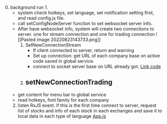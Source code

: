 0. background run
	1. 
	- system check hotkeys, set language, set notification setting first, and read config.js file. 
	- call setConfigNodeServer function to set websocket server info.
	- After have websocket info, system will create two connections to server. one for stream connection and one for trading connection
![[Pasted image 20220823143733.png]]
		1. SetNewConnectionStream
			- If client connected to server, return and warning
			- Set up connection: get URL of each company base on active code saved in global service.
			- connect to socket server base on URL already got.
[Link code](altisss\ALT-WebClientV3\src\utils\service\socket_service.js)
		1. setNewConnectionTrading
			- 
	- get content for menu bar to global service
	- read hotkeys, font family for each company
	2. listen RxJS event. if this is the first time connect to server, request list of stocks and info of each stock in each exchanges and save it to local data in each type of language
	[App.js](altisss\ALT-WebClientV3\src\App.js)
	